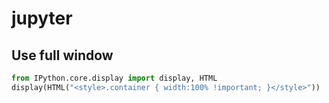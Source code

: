 # jupyter

## Use full window

```python
from IPython.core.display import display, HTML
display(HTML("<style>.container { width:100% !important; }</style>"))
```
